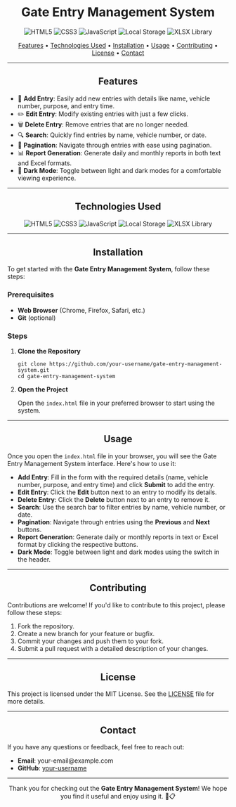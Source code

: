 <h1 align="center">Gate Entry Management System</h1>

<p align="center">
  <img src="https://img.shields.io/badge/HTML5-E34F26?style=for-the-badge&logo=html5&logoColor=white" alt="HTML5" />
  <img src="https://img.shields.io/badge/CSS3-1572B6?style=for-the-badge&logo=css3&logoColor=white" alt="CSS3" />
  <img src="https://img.shields.io/badge/JavaScript-F7DF1E?style=for-the-badge&logo=javascript&logoColor=black" alt="JavaScript" />
  <img src="https://img.shields.io/badge/Local_Storage-339AF0?style=for-the-badge&logo=html5&logoColor=white" alt="Local Storage" />
  <img src="https://img.shields.io/badge/XLSX_Library-4EA94B?style=for-the-badge&logo=javascript&logoColor=white" alt="XLSX Library" />
</p>

<p align="center">
  <a href="#features">Features</a> •
  <a href="#technologies-used">Technologies Used</a> •
  <a href="#installation">Installation</a> •
  <a href="#usage">Usage</a> •
  <a href="#contributing">Contributing</a> •
  <a href="#license">License</a> •
  <a href="#contact">Contact</a>
</p>

---

<h2 align="center">Features</h2>

<ul>
  <li>📝 <strong>Add Entry</strong>: Easily add new entries with details like name, vehicle number, purpose, and entry time.</li>
  <li>✏️ <strong>Edit Entry</strong>: Modify existing entries with just a few clicks.</li>
  <li>🗑️ <strong>Delete Entry</strong>: Remove entries that are no longer needed.</li>
  <li>🔍 <strong>Search</strong>: Quickly find entries by name, vehicle number, or date.</li>
  <li>📄 <strong>Pagination</strong>: Navigate through entries with ease using pagination.</li>
  <li>📊 <strong>Report Generation</strong>: Generate daily and monthly reports in both text and Excel formats.</li>
  <li>🌙 <strong>Dark Mode</strong>: Toggle between light and dark modes for a comfortable viewing experience.</li>
</ul>

---

<h2 align="center">Technologies Used</h2>

<div align="center">
  <img src="https://img.shields.io/badge/HTML5-E34F26?style=for-the-badge&logo=html5&logoColor=white" alt="HTML5" />
  <img src="https://img.shields.io/badge/CSS3-1572B6?style=for-the-badge&logo=css3&logoColor=white" alt="CSS3" />
  <img src="https://img.shields.io/badge/JavaScript-F7DF1E?style=for-the-badge&logo=javascript&logoColor=black" alt="JavaScript" />
  <img src="https://img.shields.io/badge/Local_Storage-339AF0?style=for-the-badge&logo=html5&logoColor=white" alt="Local Storage" />
  <img src="https://img.shields.io/badge/XLSX_Library-4EA94B?style=for-the-badge&logo=javascript&logoColor=white" alt="XLSX Library" />
</div>

---

<h2 align="center">Installation</h2>

<p>To get started with the <strong>Gate Entry Management System</strong>, follow these steps:</p>

<h3>Prerequisites</h3>

<ul>
  <li><strong>Web Browser</strong> (Chrome, Firefox, Safari, etc.)</li>
  <li><strong>Git</strong> (optional)</li>
</ul>

<h3>Steps</h3>

<ol>
  <li><strong>Clone the Repository</strong></li>
  <pre><code>git clone https://github.com/your-username/gate-entry-management-system.git
cd gate-entry-management-system</code></pre>

  <li><strong>Open the Project</strong></li>
  <p>Open the <code>index.html</code> file in your preferred browser to start using the system.</p>
</ol>

---

<h2 align="center">Usage</h2>

<p>Once you open the <code>index.html</code> file in your browser, you will see the Gate Entry Management System interface. Here's how to use it:</p>

<ul>
  <li><strong>Add Entry</strong>: Fill in the form with the required details (name, vehicle number, purpose, and entry time) and click <strong>Submit</strong> to add the entry.</li>
  <li><strong>Edit Entry</strong>: Click the <strong>Edit</strong> button next to an entry to modify its details.</li>
  <li><strong>Delete Entry</strong>: Click the <strong>Delete</strong> button next to an entry to remove it.</li>
  <li><strong>Search</strong>: Use the search bar to filter entries by name, vehicle number, or date.</li>
  <li><strong>Pagination</strong>: Navigate through entries using the <strong>Previous</strong> and <strong>Next</strong> buttons.</li>
  <li><strong>Report Generation</strong>: Generate daily or monthly reports in text or Excel format by clicking the respective buttons.</li>
  <li><strong>Dark Mode</strong>: Toggle between light and dark modes using the switch in the header.</li>
</ul>

---

<h2 align="center">Contributing</h2>

<p>Contributions are welcome! If you'd like to contribute to this project, please follow these steps:</p>

<ol>
  <li>Fork the repository.</li>
  <li>Create a new branch for your feature or bugfix.</li>
  <li>Commit your changes and push them to your fork.</li>
  <li>Submit a pull request with a detailed description of your changes.</li>
</ol>

---

<h2 align="center">License</h2>

<p>This project is licensed under the MIT License. See the <a href="LICENSE">LICENSE</a> file for more details.</p>

---

<h2 align="center">Contact</h2>

<p>If you have any questions or feedback, feel free to reach out:</p>

<ul>
  <li><strong>Email</strong>: your-email@example.com</li>
  <li><strong>GitHub</strong>: <a href="https://github.com/your-username">your-username</a></li>
</ul>

---

<p align="center">Thank you for checking out the <strong>Gate Entry Management System</strong>! We hope you find it useful and enjoy using it. 🚪📋</p>
